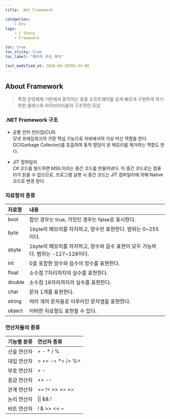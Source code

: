```yaml
---
title: .Net Framework

categories:
    - Dev
tags:
    - C Sharp
    - Framework

toc: true
toc_sticky: true
toc_label: "페이지 주요 목차"

last_modified_at: 2020-04-10T09:33:00
---
```


## About Framework ##

> 특정 운영체제 기반에서 동작하는 응용 소프트웨어를 쉽게 빠르게 구현하게 하기 위한 클래스와 라이브러리들의 구조적인 모임

### .NET Framework 구조 ###

* 공통 언어 런타임(CLR)  
닷넷 프레임워크의 가장 핵심 기능으로 자바에서의 가상 머신 역할을 한다. GC(Garbage Collector)를 호출하여 동적 할당이 된 메모리를 제거하는 역할도 한다.

* JIT 컴파일러  
C# 코드를 빌드하면 MSIL이라는 중간 코드를 만들어낸다. 이 중간 코드로는 컴퓨터가 읽을 수 없으므로, 프로그램 실행 시 중간 코드는 JIT 컴파일러에 의해 Native 코드로 변경 된다.

### 자료형의 종류 ###

| 자료형 | 내용 |
| :---- | :--- |
| bool | 참인 경우는 true, 거짓인 경우는 false로 표시한다. |
| byte | 1byte의 메모리를 차지하고, 양수만 표현한다. 범위는 0~255이다. |
| sbyte | 1byte의 메모리를 차지하고, 양수와 음수 표현이 모두 가능하다. 범위는 -127~128이다. |
| int | 0을 포함한 양수와 음수의 정수를 표현한다. |
| float | 소수점 7자리까지의 실수를 표현한다. |
| double | 소수점 16자리까지의 실수를 표현한다. |
| char | 문자 1개를 표현한다. |
| string | 여러 개의 문자들로 이루어진 문자열을 표현한다. |
| object | 어떠한 자료형도 표현할 수 있다. |

### 연산자들의 종류 ###

| 기능별 분류 | 연산자 종류 |
| :--------- | :--------- |
| 산술 연산자 | + - * / % |
| 대입 연산자 | = += -= *= /= %= |
| 부호 연산자 | + - |
| 증감 연산자 | ++ -- |
| 관계 연산자 | == != <> <= >= |
| 논리 연산자 | &#124;&#124; && ! |
| 비트 연산자 | ! & >> << ~ |
